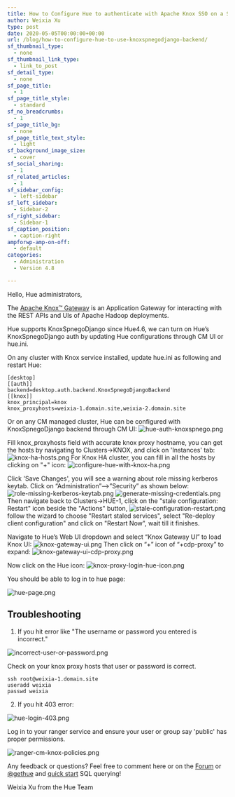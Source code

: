 ```yaml
---
title: How to Configure Hue to authenticate with Apache Knox SSO on a Secure Cluster
author: Weixia Xu
type: post
date: 2020-05-05T00:00:00+00:00
url: /blog/how-to-configure-hue-to-use-knoxspnegodjango-backend/
sf_thumbnail_type:
  - none
sf_thumbnail_link_type:
  - link_to_post
sf_detail_type:
  - none
sf_page_title:
  - 1
sf_page_title_style:
  - standard
sf_no_breadcrumbs:
  - 1
sf_page_title_bg:
  - none
sf_page_title_text_style:
  - light
sf_background_image_size:
  - cover
sf_social_sharing:
  - 1
sf_related_articles:
  - 1
sf_sidebar_config:
  - left-sidebar
sf_left_sidebar:
  - Sidebar-2
sf_right_sidebar:
  - Sidebar-1
sf_caption_position:
  - caption-right
ampforwp-amp-on-off:
  - default
categories:
  - Administration
  - Version 4.8

---
```

Hello, Hue administrators,

The [Apache Knox™ Gateway](https://knox.apache.org/) is an Application Gateway for interacting with the REST APIs
 and UIs of Apache Hadoop deployments.

Hue supports KnoxSpnegoDjango since Hue4.6, we can turn on Hue’s KnoxSpnegoDjango auth by updating Hue configurations
 through CM UI or hue.ini.

On any cluster with Knox service installed, update hue.ini as following and restart Hue:

    [desktop]
    [[auth]]
    backend=desktop.auth.backend.KnoxSpnegoDjangoBackend
    [[knox]]
    knox_principal=knox
    knox_proxyhosts=weixia-1.domain.site,weixia-2.domain.site

Or on any CM managed cluster, Hue can be configured with KnoxSpnegoDjango backend through CM UI:
![hue-auth-knoxspnego.png](https://cdn.gethue.com/uploads/2020/05/hue-auth-knoxspnego.png)

Fill knox_proxyhosts field with accurate knox proxy hostname, you can get the hosts by navigating to Clusters->KNOX, and
click on 'Instances' tab:
![knox-ha-hosts.png](https://cdn.gethue.com/uploads/2020/05/knox-ha-hosts.png)
For Knox HA cluster, you can fill in all the hosts by clicking on "+" icon:
![configure-hue-with-knox-ha.png](https://cdn.gethue.com/uploads/2020/05/configure-hue-with-knox-ha.png)

Click 'Save Changes', you will see a warning about role missing kerberos keytab. Click on “Administration”-->”Security” as shown below:
![role-missing-kerberos-keytab.png](https://cdn.gethue.com/uploads/2020/05/role-missing-kerberos-keytab.png)
![generate-missing-credentials.png](https://cdn.gethue.com/uploads/2020/05/generate-missing-credentials.png)
Then navigate back to Clusters->HUE-1, click on the "stale configuration: Restart" icon beside the "Actions" button,
![stale-configuration-restart.png](https://cdn.gethue.com/uploads/2020/05/stale-configuration-restart.png)
follow the wizard to choose "Restart staled services", select "Re-deploy client configuration" and click on "Restart Now",
wait till it finishes.

Navigate to Hue’s Web UI dropdown and select “Knox Gateway UI” to load Knox UI:
![knox-gateway-ui.png](https://cdn.gethue.com/uploads/2020/05/knox-gateway-ui.png)
Then click on “+” icon of “+cdp-proxy” to expand:
![knox-gateway-ui-cdp-proxy.png](https://cdn.gethue.com/uploads/2020/05/knox-gateway-ui-cdp-proxy.png)

Now click on the Hue icon:
![knox-proxy-login-hue-icon.png](https://cdn.gethue.com/uploads/2020/05/knox-proxy-login-hue-icon.png)

You should be able to log in to hue page:

![hue-page.png](https://cdn.gethue.com/uploads/2020/05/hue-page.png)


## Troubleshooting
1. If you hit error like "The username or password you entered is incorrect."

![incorrect-user-or-password.png](https://cdn.gethue.com/uploads/2020/05/incorrect-user-or-password.png)

Check on your knox proxy hosts that user or password is correct.

    ssh root@weixia-1.domain.site
    useradd weixia
    passwd weixia

2. If you hit 403 error:

![hue-login-403.png](https://cdn.gethue.com/uploads/2020/05/hue-login-403.png)

Log in to your ranger service and ensure your user or group say 'public' has proper permissions.

![ranger-cm-knox-policies.png](https://cdn.gethue.com/uploads/2020/05/ranger-cm-knox-policies.png)

Any feedback or questions? Feel free to comment here or on the [Forum](https://discourse.gethue.com/) or
[@gethue](https://twitter.com/gethue) and [quick start](https://docs.gethue.com/quickstart/) SQL querying!

Weixia Xu from the Hue Team

